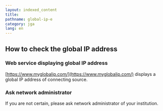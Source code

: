 ```yaml
---
layout: indexed_content
title: 
pathname: global-ip-e
category: jga
lang: en
---
```


## How to check the global IP address<a name="ip"></a>

### Web service displaying global IP address<a name="website"></a>

[https://www.myglobalip.com/](https://www.myglobalip.com/) displays a global IP address of connecting source.

### Ask network administrator<a name="sysad"></a>

If you are not certain, please ask network administrator of your institution.
